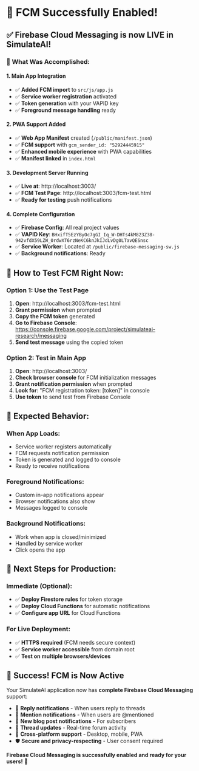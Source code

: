 # 🎉 FCM Successfully Enabled!

## ✅ **Firebase Cloud Messaging is now LIVE in SimulateAI!**

### **🚀 What Was Accomplished:**

#### **1. Main App Integration**

- ✅ **Added FCM import** to `src/js/app.js`
- ✅ **Service worker registration** activated
- ✅ **Token generation** with your VAPID key
- ✅ **Foreground message handling** ready

#### **2. PWA Support Added**

- ✅ **Web App Manifest** created (`/public/manifest.json`)
- ✅ **FCM support** with `gcm_sender_id: "52924445915"`
- ✅ **Enhanced mobile experience** with PWA capabilities
- ✅ **Manifest linked** in `index.html`

#### **3. Development Server Running**

- ✅ **Live at**: http://localhost:3003/
- ✅ **FCM Test Page**: http://localhost:3003/fcm-test.html
- ✅ **Ready for testing** push notifications

#### **4. Complete Configuration**

- ✅ **Firebase Config**: All real project values
- ✅ **VAPID Key**:
  `BHxifT5EzYByOc7gGI_Iq_W-DHTs4kM823Z38-942vfdX59LZW_0rdwXT6rzNeKC6knJkIJdLvDg0LTavQESnsc`
- ✅ **Service Worker**: Located at `/public/firebase-messaging-sw.js`
- ✅ **Background notifications**: Ready

## 🧪 **How to Test FCM Right Now:**

### **Option 1: Use the Test Page**

1. **Open**: http://localhost:3003/fcm-test.html
2. **Grant permission** when prompted
3. **Copy the FCM token** generated
4. **Go to Firebase Console**:
   https://console.firebase.google.com/project/simulateai-research/messaging
5. **Send test message** using the copied token

### **Option 2: Test in Main App**

1. **Open**: http://localhost:3003/
2. **Check browser console** for FCM initialization messages
3. **Grant notification permission** when prompted
4. **Look for**: "FCM registration token: [token]" in console
5. **Use token** to send test from Firebase Console

## 📱 **Expected Behavior:**

### **When App Loads:**

- Service worker registers automatically
- FCM requests notification permission
- Token is generated and logged to console
- Ready to receive notifications

### **Foreground Notifications:**

- Custom in-app notifications appear
- Browser notifications also show
- Messages logged to console

### **Background Notifications:**

- Work when app is closed/minimized
- Handled by service worker
- Click opens the app

## 🔧 **Next Steps for Production:**

### **Immediate (Optional):**

- ✅ **Deploy Firestore rules** for token storage
- ✅ **Deploy Cloud Functions** for automatic notifications
- ✅ **Configure app URL** for Cloud Functions

### **For Live Deployment:**

- ✅ **HTTPS required** (FCM needs secure context)
- ✅ **Service worker accessible** from domain root
- ✅ **Test on multiple browsers/devices**

## 🎊 **Success! FCM is Now Active**

Your SimulateAI application now has **complete Firebase Cloud Messaging** support:

- 🔔 **Reply notifications** - When users reply to threads
- 📢 **Mention notifications** - When users are @mentioned
- 📝 **New blog post notifications** - For subscribers
- 💬 **Thread updates** - Real-time forum activity
- 📱 **Cross-platform support** - Desktop, mobile, PWA
- 🛡️ **Secure and privacy-respecting** - User consent required

**Firebase Cloud Messaging is successfully enabled and ready for your users!** 🚀
